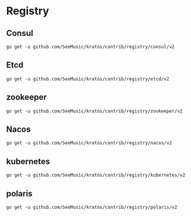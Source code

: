 # Registry

## Consul

```shell
go get -u github.com/SeeMusic/kratos/contrib/registry/consul/v2
```

## Etcd

```shell
go get -u github.com/SeeMusic/kratos/contrib/registry/etcd/v2
```

## zookeeper

```shell
go get -u github.com/SeeMusic/kratos/contrib/registry/zookeeper/v2
```

## Nacos

```shell
go get -u github.com/SeeMusic/kratos/contrib/registry/nacos/v2
```

## kubernetes

```shell
go get -u github.com/SeeMusic/kratos/contrib/registry/kubernetes/v2
```

## polaris

```shell
go get -u github.com/SeeMusic/kratos/contrib/registry/polaris/v2
```